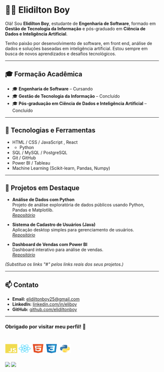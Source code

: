 # 👨‍💻 Elidilton Boy

Olá! Sou **Elidilton Boy**, estudante de **Engenharia de Software**, formado em **Gestão de Tecnologia da Informação** e pós-graduado em **Ciência de Dados e Inteligência Artificial**.

Tenho paixão por desenvolvimento de software, em front end, análise de dados e soluções baseadas em inteligência artificial. Estou sempre em busca de novos aprendizados e desafios tecnológicos.

---

## 🎓 Formação Acadêmica

- 🎓 **Engenharia de Software** – Cursando
- 🎓 **Gestão de Tecnologia da Informação** – Concluído
- 🎓 **Pós-graduação em Ciência de Dados e Inteligência Artificial** – Concluído

---

## 🚀 Tecnologias e Ferramentas

- HTML / CSS / JavaScript , React
- - Python
- SQL / MySQL / PostgreSQL
- Git / GitHub
- Power BI / Tableau
- Machine Learning (Scikit-learn, Pandas, Numpy)


---

## 📌 Projetos em Destaque

- **Análise de Dados com Python**  
  Projeto de análise exploratória de dados públicos usando Python, Pandas e Matplotlib.  
  _[Repositório](#)_

- **Sistema de Cadastro de Usuários (Java)**  
  Aplicação desktop simples para gerenciamento de usuários.  
  _[Repositório](#)_

- **Dashboard de Vendas com Power BI**  
  Dashboard interativo para análise de vendas.  
  _[Repositório](#)_

*(Substitua os links "#" pelos links reais dos seus projetos.)*

---

## 📫 Contato

- **Email:** elidiltonboy25@gmail.com
- **LinkedIn:** [linkedin.com/in/eliboy](https://www.linkedin.com/in/elidiltonboy)
- **GitHub:** [github.com/elidiltonboy](https://github.com/elidiltonboy)

---

### Obrigado por visitar meu perfil! 🚀





##

<div style="display: inline_block"><br>
  <img align="center" alt="Js" height="30" width="40" src="https://raw.githubusercontent.com/devicons/devicon/master/icons/javascript/javascript-plain.svg">
  <img align="center" alt="React" height="30" width="40" src="https://raw.githubusercontent.com/devicons/devicon/master/icons/react/react-original.svg">
  <img align="center" alt="HTML" height="30" width="40" src="https://raw.githubusercontent.com/devicons/devicon/master/icons/html5/html5-original.svg">
  <img align="center" alt="CSS" height="30" width="40" src="https://raw.githubusercontent.com/devicons/devicon/master/icons/css3/css3-original.svg">
  <img align="center" alt="Python" height="30" width="40" src="https://raw.githubusercontent.com/devicons/devicon/master/icons/python/python-original.svg">
  
</div>
  
  ##
 
<div> 
  <a href = "mailto:elidiltonboy25@gmail.com"><img src="https://img.shields.io/badge/-Gmail-%23333?style=for-the-badge&logo=gmail&logoColor=white" target="_blank"></a>
  <a href="https://www.linkedin.com/in/eliboy" target="_blank"><img src="https://img.shields.io/badge/-LinkedIn-%230077B5?style=for-the-badge&logo=linkedin&logoColor=white" target="_blank"></a> 
  
</div>
